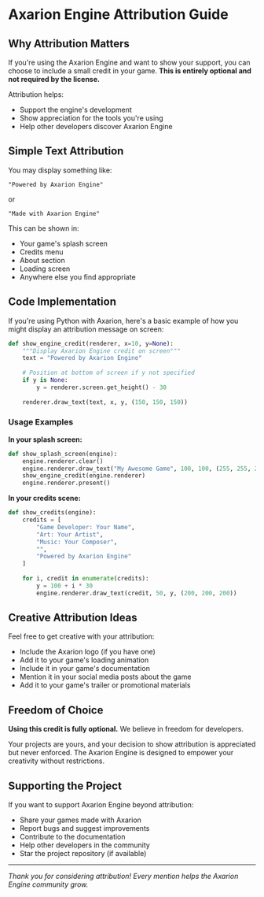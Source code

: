 
# Axarion Engine Attribution Guide

## Why Attribution Matters

If you're using the Axarion Engine and want to show your support, you can choose to include a small credit in your game. **This is entirely optional and not required by the license.**

Attribution helps:
- Support the engine's development
- Show appreciation for the tools you're using
- Help other developers discover Axarion Engine

## Simple Text Attribution

You may display something like:

```
"Powered by Axarion Engine"
```

or

```
"Made with Axarion Engine"
```

This can be shown in:
- Your game's splash screen
- Credits menu
- About section
- Loading screen
- Anywhere else you find appropriate

## Code Implementation

If you're using Python with Axarion, here's a basic example of how you might display an attribution message on screen:

```python
def show_engine_credit(renderer, x=10, y=None):
    """Display Axarion Engine credit on screen"""
    text = "Powered by Axarion Engine"
    
    # Position at bottom of screen if y not specified
    if y is None:
        y = renderer.screen.get_height() - 30
    
    renderer.draw_text(text, x, y, (150, 150, 150))
```

### Usage Examples

**In your splash screen:**
```python
def show_splash_screen(engine):
    engine.renderer.clear()
    engine.renderer.draw_text("My Awesome Game", 100, 100, (255, 255, 255))
    show_engine_credit(engine.renderer)
    engine.renderer.present()
```

**In your credits scene:**
```python
def show_credits(engine):
    credits = [
        "Game Developer: Your Name",
        "Art: Your Artist",
        "Music: Your Composer",
        "",
        "Powered by Axarion Engine"
    ]
    
    for i, credit in enumerate(credits):
        y = 100 + i * 30
        engine.renderer.draw_text(credit, 50, y, (200, 200, 200))
```

## Creative Attribution Ideas

Feel free to get creative with your attribution:

- Include the Axarion logo (if you have one)
- Add it to your game's loading animation
- Include it in your game's documentation
- Mention it in your social media posts about the game
- Add it to your game's trailer or promotional materials

## Freedom of Choice

**Using this credit is fully optional.** We believe in freedom for developers.

Your projects are yours, and your decision to show attribution is appreciated but never enforced. The Axarion Engine is designed to empower your creativity without restrictions.

## Supporting the Project

If you want to support Axarion Engine beyond attribution:

- Share your games made with Axarion
- Report bugs and suggest improvements
- Contribute to the documentation
- Help other developers in the community
- Star the project repository (if available)

---

*Thank you for considering attribution! Every mention helps the Axarion Engine community grow.*
